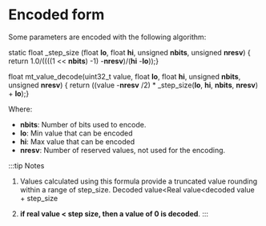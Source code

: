 # Encoded form

Some parameters are encoded with the following algorithm:

static float \_step_size (float **lo**, float **hi**, unsigned **nbits**, unsigned **nresv**)
{ return 1.0/((((1 \<\< **nbits**) -1) -**nresv**)/(**hi** -**lo**));}

float mt_value_decode(uint32_t value, float **lo**, float **hi**, unsigned **nbits**, unsigned **nresv**)
{ return ((value -**nresv** /2) \* \_step_size(**lo**, **hi**, **nbits**, **nresv**) + **lo**);}

 Where:
-   **nbits**: Number of bits used to encode.
-   **lo**: Min value that can be encoded
-   **hi**: Max value that can be encoded
-   **nresv**: Number of reserved values, not used for the encoding.

:::tip Notes

1. Values calculated using this formula provide a truncated value rounding within a range of step_size. Decoded value\<Real value\<decoded value + step_size 

2. **if real value \< step size, then a value of 0 is decoded**.
:::